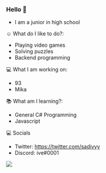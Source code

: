 ### Hello 👋

* I am a junior in high school 

☺ What do I like to do?:
* Playing video games
* Solving puzzles
* Backend programming

💻 What I am working on:
* 93
* Mika

📚 What am I learning?:
* General C# Programming
* Javascript

💻 Socials 

* Twitter: https://twitter.com/sadivyy
* Discord: ive#0001

![](https://github-readme-stats.vercel.app/api?username=entiddie&theme=tokyonight&show_icons=true)
